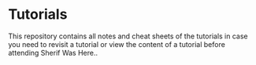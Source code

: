 # Tutorials
This repository contains all notes and cheat sheets of the tutorials in case you need to revisit a tutorial or view the content of a tutorial before attending
Sherif Was Here..
